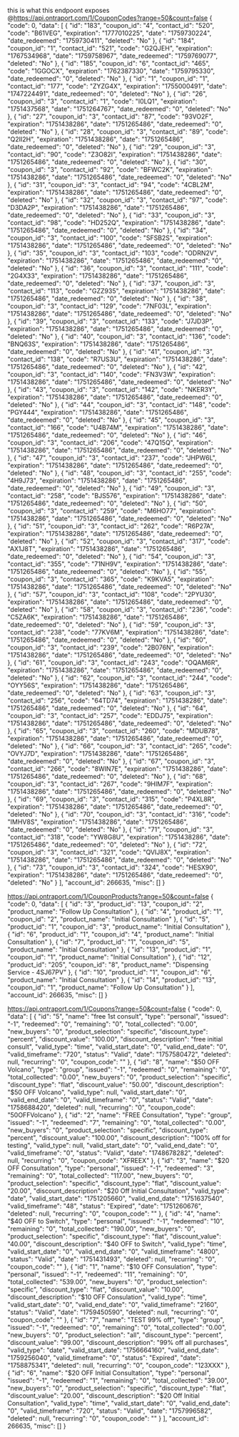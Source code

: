 this is what this endpoont exposes
@https://api.ontraport.com/1/CouponCodes?range=50&count=false 
{
  "code": 0,
  "data": [
    {
      "id": "183",
      "coupon_id": "4",
      "contact_id": "520",
      "code": "B61VEG",
      "expiration": "1777010225",
      "date": "1759730224",
      "date_redeemed": "1759730411",
      "deleted": "No"
    },
    {
      "id": "184",
      "coupon_id": "1",
      "contact_id": "521",
      "code": "G2QJEH",
      "expiration": "1767534968",
      "date": "1759758967",
      "date_redeemed": "1759769077",
      "deleted": "No"
    },
    {
      "id": "185",
      "coupon_id": "6",
      "contact_id": "465",
      "code": "1GGOCX",
      "expiration": "1762387330",
      "date": "1759795330",
      "date_redeemed": "0",
      "deleted": "No"
    },
    {
      "id": "1",
      "coupon_id": "1",
      "contact_id": "177",
      "code": "ZYZG4X",
      "expiration": "1755000491",
      "date": "1747224491",
      "date_redeemed": "0",
      "deleted": "No"
    },
    {
      "id": "26",
      "coupon_id": "3",
      "contact_id": "1",
      "code": "I0LQ1",
      "expiration": "1751437568",
      "date": "1751264767",
      "date_redeemed": "0",
      "deleted": "No"
    },
    {
      "id": "27",
      "coupon_id": "3",
      "contact_id": "87",
      "code": "93VO2F",
      "expiration": "1751438286",
      "date": "1751265486",
      "date_redeemed": "0",
      "deleted": "No"
    },
    {
      "id": "28",
      "coupon_id": "3",
      "contact_id": "89",
      "code": "Q2II2H",
      "expiration": "1751438286",
      "date": "1751265486",
      "date_redeemed": "0",
      "deleted": "No"
    },
    {
      "id": "29",
      "coupon_id": "3",
      "contact_id": "90",
      "code": "Z3O82I",
      "expiration": "1751438286",
      "date": "1751265486",
      "date_redeemed": "0",
      "deleted": "No"
    },
    {
      "id": "30",
      "coupon_id": "3",
      "contact_id": "92",
      "code": "BFWC2K",
      "expiration": "1751438286",
      "date": "1751265486",
      "date_redeemed": "0",
      "deleted": "No"
    },
    {
      "id": "31",
      "coupon_id": "3",
      "contact_id": "94",
      "code": "4CBL2M",
      "expiration": "1751438286",
      "date": "1751265486",
      "date_redeemed": "0",
      "deleted": "No"
    },
    {
      "id": "32",
      "coupon_id": "3",
      "contact_id": "97",
      "code": "D3DA2P",
      "expiration": "1751438286",
      "date": "1751265486",
      "date_redeemed": "0",
      "deleted": "No"
    },
    {
      "id": "33",
      "coupon_id": "3",
      "contact_id": "98",
      "code": "HD252Q",
      "expiration": "1751438286",
      "date": "1751265486",
      "date_redeemed": "0",
      "deleted": "No"
    },
    {
      "id": "34",
      "coupon_id": "3",
      "contact_id": "100",
      "code": "SFSB2S",
      "expiration": "1751438286",
      "date": "1751265486",
      "date_redeemed": "0",
      "deleted": "No"
    },
    {
      "id": "35",
      "coupon_id": "3",
      "contact_id": "103",
      "code": "ODRN2V",
      "expiration": "1751438286",
      "date": "1751265486",
      "date_redeemed": "0",
      "deleted": "No"
    },
    {
      "id": "36",
      "coupon_id": "3",
      "contact_id": "111",
      "code": "2G4X33",
      "expiration": "1751438286",
      "date": "1751265486",
      "date_redeemed": "0",
      "deleted": "No"
    },
    {
      "id": "37",
      "coupon_id": "3",
      "contact_id": "113",
      "code": "GZZ935",
      "expiration": "1751438286",
      "date": "1751265486",
      "date_redeemed": "0",
      "deleted": "No"
    },
    {
      "id": "38",
      "coupon_id": "3",
      "contact_id": "129",
      "code": "7NF03L",
      "expiration": "1751438286",
      "date": "1751265486",
      "date_redeemed": "0",
      "deleted": "No"
    },
    {
      "id": "39",
      "coupon_id": "3",
      "contact_id": "133",
      "code": "J7JD3P",
      "expiration": "1751438286",
      "date": "1751265486",
      "date_redeemed": "0",
      "deleted": "No"
    },
    {
      "id": "40",
      "coupon_id": "3",
      "contact_id": "136",
      "code": "BNQ63S",
      "expiration": "1751438286",
      "date": "1751265486",
      "date_redeemed": "0",
      "deleted": "No"
    },
    {
      "id": "41",
      "coupon_id": "3",
      "contact_id": "138",
      "code": "R7US3U",
      "expiration": "1751438286",
      "date": "1751265486",
      "date_redeemed": "0",
      "deleted": "No"
    },
    {
      "id": "42",
      "coupon_id": "3",
      "contact_id": "140",
      "code": "FN3V3W",
      "expiration": "1751438286",
      "date": "1751265486",
      "date_redeemed": "0",
      "deleted": "No"
    },
    {
      "id": "43",
      "coupon_id": "3",
      "contact_id": "142",
      "code": "NKER3Y",
      "expiration": "1751438286",
      "date": "1751265486",
      "date_redeemed": "0",
      "deleted": "No"
    },
    {
      "id": "44",
      "coupon_id": "3",
      "contact_id": "148",
      "code": "PGY444",
      "expiration": "1751438286",
      "date": "1751265486",
      "date_redeemed": "0",
      "deleted": "No"
    },
    {
      "id": "45",
      "coupon_id": "3",
      "contact_id": "166",
      "code": "U4B74M",
      "expiration": "1751438286",
      "date": "1751265486",
      "date_redeemed": "0",
      "deleted": "No"
    },
    {
      "id": "46",
      "coupon_id": "3",
      "contact_id": "206",
      "code": "47Q15Q",
      "expiration": "1751438286",
      "date": "1751265486",
      "date_redeemed": "0",
      "deleted": "No"
    },
    {
      "id": "47",
      "coupon_id": "3",
      "contact_id": "237",
      "code": "JHPW6L",
      "expiration": "1751438286",
      "date": "1751265486",
      "date_redeemed": "0",
      "deleted": "No"
    },
    {
      "id": "48",
      "coupon_id": "3",
      "contact_id": "255",
      "code": "4H9J73",
      "expiration": "1751438286",
      "date": "1751265486",
      "date_redeemed": "0",
      "deleted": "No"
    },
    {
      "id": "49",
      "coupon_id": "3",
      "contact_id": "258",
      "code": "BJS576",
      "expiration": "1751438286",
      "date": "1751265486",
      "date_redeemed": "0",
      "deleted": "No"
    },
    {
      "id": "50",
      "coupon_id": "3",
      "contact_id": "259",
      "code": "M6HO77",
      "expiration": "1751438286",
      "date": "1751265486",
      "date_redeemed": "0",
      "deleted": "No"
    },
    {
      "id": "51",
      "coupon_id": "3",
      "contact_id": "262",
      "code": "R6P27A",
      "expiration": "1751438286",
      "date": "1751265486",
      "date_redeemed": "0",
      "deleted": "No"
    },
    {
      "id": "52",
      "coupon_id": "3",
      "contact_id": "317",
      "code": "AX1J8T",
      "expiration": "1751438286",
      "date": "1751265486",
      "date_redeemed": "0",
      "deleted": "No"
    },
    {
      "id": "54",
      "coupon_id": "3",
      "contact_id": "355",
      "code": "71NH9V",
      "expiration": "1751438286",
      "date": "1751265486",
      "date_redeemed": "0",
      "deleted": "No"
    },
    {
      "id": "55",
      "coupon_id": "3",
      "contact_id": "365",
      "code": "K9KVA5",
      "expiration": "1751438286",
      "date": "1751265486",
      "date_redeemed": "0",
      "deleted": "No"
    },
    {
      "id": "57",
      "coupon_id": "3",
      "contact_id": "108",
      "code": "2PYU30",
      "expiration": "1751438286",
      "date": "1751265486",
      "date_redeemed": "0",
      "deleted": "No"
    },
    {
      "id": "58",
      "coupon_id": "3",
      "contact_id": "236",
      "code": "C5ZA6K",
      "expiration": "1751438286",
      "date": "1751265486",
      "date_redeemed": "0",
      "deleted": "No"
    },
    {
      "id": "59",
      "coupon_id": "3",
      "contact_id": "238",
      "code": "77KV6M",
      "expiration": "1751438286",
      "date": "1751265486",
      "date_redeemed": "0",
      "deleted": "No"
    },
    {
      "id": "60",
      "coupon_id": "3",
      "contact_id": "239",
      "code": "2B076N",
      "expiration": "1751438286",
      "date": "1751265486",
      "date_redeemed": "0",
      "deleted": "No"
    },
    {
      "id": "61",
      "coupon_id": "3",
      "contact_id": "243",
      "code": "OQAM6R",
      "expiration": "1751438286",
      "date": "1751265486",
      "date_redeemed": "0",
      "deleted": "No"
    },
    {
      "id": "62",
      "coupon_id": "3",
      "contact_id": "244",
      "code": "OYY56S",
      "expiration": "1751438286",
      "date": "1751265486",
      "date_redeemed": "0",
      "deleted": "No"
    },
    {
      "id": "63",
      "coupon_id": "3",
      "contact_id": "256",
      "code": "64TD74",
      "expiration": "1751438286",
      "date": "1751265486",
      "date_redeemed": "0",
      "deleted": "No"
    },
    {
      "id": "64",
      "coupon_id": "3",
      "contact_id": "257",
      "code": "EDDJ75",
      "expiration": "1751438286",
      "date": "1751265486",
      "date_redeemed": "0",
      "deleted": "No"
    },
    {
      "id": "65",
      "coupon_id": "3",
      "contact_id": "260",
      "code": "MDUB78",
      "expiration": "1751438286",
      "date": "1751265486",
      "date_redeemed": "0",
      "deleted": "No"
    },
    {
      "id": "66",
      "coupon_id": "3",
      "contact_id": "265",
      "code": "OVYJ7D",
      "expiration": "1751438286",
      "date": "1751265486",
      "date_redeemed": "0",
      "deleted": "No"
    },
    {
      "id": "67",
      "coupon_id": "3",
      "contact_id": "266",
      "code": "8WIN7E",
      "expiration": "1751438286",
      "date": "1751265486",
      "date_redeemed": "0",
      "deleted": "No"
    },
    {
      "id": "68",
      "coupon_id": "3",
      "contact_id": "267",
      "code": "9HIM7F",
      "expiration": "1751438286",
      "date": "1751265486",
      "date_redeemed": "0",
      "deleted": "No"
    },
    {
      "id": "69",
      "coupon_id": "3",
      "contact_id": "315",
      "code": "P4XL8R",
      "expiration": "1751438286",
      "date": "1751265486",
      "date_redeemed": "0",
      "deleted": "No"
    },
    {
      "id": "70",
      "coupon_id": "3",
      "contact_id": "316",
      "code": "IMHV8S",
      "expiration": "1751438286",
      "date": "1751265486",
      "date_redeemed": "0",
      "deleted": "No"
    },
    {
      "id": "71",
      "coupon_id": "3",
      "contact_id": "318",
      "code": "YW8G8U",
      "expiration": "1751438286",
      "date": "1751265486",
      "date_redeemed": "0",
      "deleted": "No"
    },
    {
      "id": "72",
      "coupon_id": "3",
      "contact_id": "321",
      "code": "QVIJ8X",
      "expiration": "1751438286",
      "date": "1751265486",
      "date_redeemed": "0",
      "deleted": "No"
    },
    {
      "id": "73",
      "coupon_id": "3",
      "contact_id": "324",
      "code": "HESX90",
      "expiration": "1751438286",
      "date": "1751265486",
      "date_redeemed": "0",
      "deleted": "No"
    }
  ],
  "account_id": 266635,
  "misc": []
}

https://api.ontraport.com/1/CouponProducts?range=50&count=false
{
  "code": 0,
  "data": [
    {
      "id": "3",
      "product_id": "13",
      "coupon_id": "2",
      "product_name": "Follow Up Consultation"
    },
    {
      "id": "4",
      "product_id": "1",
      "coupon_id": "2",
      "product_name": "Initial Consultation"
    },
    {
      "id": "5",
      "product_id": "1",
      "coupon_id": "3",
      "product_name": "Initial Consultation"
    },
    {
      "id": "6",
      "product_id": "1",
      "coupon_id": "4",
      "product_name": "Initial Consultation"
    },
    {
      "id": "7",
      "product_id": "1",
      "coupon_id": "5",
      "product_name": "Initial Consultation"
    },
    {
      "id": "13",
      "product_id": "1",
      "coupon_id": "1",
      "product_name": "Initial Consultation"
    },
    {
      "id": "12",
      "product_id": "205",
      "coupon_id": "8",
      "product_name": "Dispensing Service - 4SJ67PV"
    },
    {
      "id": "10",
      "product_id": "1",
      "coupon_id": "6",
      "product_name": "Initial Consultation"
    },
    {
      "id": "14",
      "product_id": "13",
      "coupon_id": "1",
      "product_name": "Follow Up Consultation"
    }
  ],
  "account_id": 266635,
  "misc": []
}

https://api.ontraport.com/1/Coupons?range=50&count=false
{
  "code": 0,
  "data": [
    {
      "id": "5",
      "name": "free 1st consult",
      "type": "personal",
      "issued": "-1",
      "redeemed": "0",
      "remaining": "0",
      "total_collected": "0.00",
      "new_buyers": "0",
      "product_selection": "specific",
      "discount_type": "percent",
      "discount_value": "100.00",
      "discount_description": "free initial consult",
      "valid_type": "time",
      "valid_start_date": "0",
      "valid_end_date": "0",
      "valid_timeframe": "720",
      "status": "Valid",
      "date": "1757580472",
      "deleted": null,
      "recurring": "0",
      "coupon_code": ""
    },
    {
      "id": "8",
      "name": "$50 OFF Volcano",
      "type": "group",
      "issued": "-1",
      "redeemed": "0",
      "remaining": "0",
      "total_collected": "0.00",
      "new_buyers": "0",
      "product_selection": "specific",
      "discount_type": "flat",
      "discount_value": "50.00",
      "discount_description": "$50 OFF Volcano",
      "valid_type": null,
      "valid_start_date": "0",
      "valid_end_date": "0",
      "valid_timeframe": "0",
      "status": "Valid",
      "date": "1758688420",
      "deleted": null,
      "recurring": "0",
      "coupon_code": "50OFFVolcano"
    },
    {
      "id": "2",
      "name": "FREE Consultation",
      "type": "group",
      "issued": "-1",
      "redeemed": "7",
      "remaining": "0",
      "total_collected": "0.00",
      "new_buyers": "0",
      "product_selection": "specific",
      "discount_type": "percent",
      "discount_value": "100.00",
      "discount_description": "100% off for testing",
      "valid_type": null,
      "valid_start_date": "0",
      "valid_end_date": "0",
      "valid_timeframe": "0",
      "status": "Valid",
      "date": "1748678282",
      "deleted": null,
      "recurring": "0",
      "coupon_code": "XFREEX"
    },
    {
      "id": "3",
      "name": "$20 OFF Consultation",
      "type": "personal",
      "issued": "-1",
      "redeemed": "3",
      "remaining": "0",
      "total_collected": "117.00",
      "new_buyers": "0",
      "product_selection": "specific",
      "discount_type": "flat",
      "discount_value": "20.00",
      "discount_description": "$20 Off Initial Consultation",
      "valid_type": "date",
      "valid_start_date": "1751205660",
      "valid_end_date": "1751637540",
      "valid_timeframe": "48",
      "status": "Expired",
      "date": "1751260676",
      "deleted": null,
      "recurring": "0",
      "coupon_code": ""
    },
    {
      "id": "4",
      "name": "$40 OFF to Switch",
      "type": "personal",
      "issued": "-1",
      "redeemed": "10",
      "remaining": "0",
      "total_collected": "190.00",
      "new_buyers": "0",
      "product_selection": "specific",
      "discount_type": "flat",
      "discount_value": "40.00",
      "discount_description": "$40 OFF to Switch",
      "valid_type": "time",
      "valid_start_date": "0",
      "valid_end_date": "0",
      "valid_timeframe": "4800",
      "status": "Valid",
      "date": "1751431493",
      "deleted": null,
      "recurring": "0",
      "coupon_code": ""
    },
    {
      "id": "1",
      "name": "$10 OFF Consulation",
      "type": "personal",
      "issued": "-1",
      "redeemed": "11",
      "remaining": "0",
      "total_collected": "539.00",
      "new_buyers": "0",
      "product_selection": "specific",
      "discount_type": "flat",
      "discount_value": "10.00",
      "discount_description": "$10 OFF Consulation",
      "valid_type": "time",
      "valid_start_date": "0",
      "valid_end_date": "0",
      "valid_timeframe": "2160",
      "status": "Valid",
      "date": "1759450590",
      "deleted": null,
      "recurring": "0",
      "coupon_code": ""
    },
    {
      "id": "7",
      "name": "TEST 99% off",
      "type": "group",
      "issued": "-1",
      "redeemed": "0",
      "remaining": "0",
      "total_collected": "0.00",
      "new_buyers": "0",
      "product_selection": "all",
      "discount_type": "percent",
      "discount_value": "99.00",
      "discount_description": "99% off all purchases",
      "valid_type": "date",
      "valid_start_date": "1756664160",
      "valid_end_date": "1759256040",
      "valid_timeframe": "0",
      "status": "Expired",
      "date": "1758875341",
      "deleted": null,
      "recurring": "0",
      "coupon_code": "123XXX"
    },
    {
      "id": "6",
      "name": "$20 OFF Initial Consultation",
      "type": "personal",
      "issued": "-1",
      "redeemed": "1",
      "remaining": "0",
      "total_collected": "39.00",
      "new_buyers": "0",
      "product_selection": "specific",
      "discount_type": "flat",
      "discount_value": "20.00",
      "discount_description": "$20 Off Initial Consultation",
      "valid_type": "time",
      "valid_start_date": "0",
      "valid_end_date": "0",
      "valid_timeframe": "720",
      "status": "Valid",
      "date": "1757996582",
      "deleted": null,
      "recurring": "0",
      "coupon_code": ""
    }
  ],
  "account_id": 266635,
  "misc": []
}